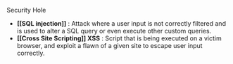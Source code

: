 Security Hole 

* **[[SQL injection]]** : Attack where a user input is not correctly filtered and is used to alter a SQL query or even execute other custom queries.
* **[[Cross Site Scripting]] XSS** : Script that is being executed on a victim browser, and exploit a flawn of a given site to escape user input correctly.  




